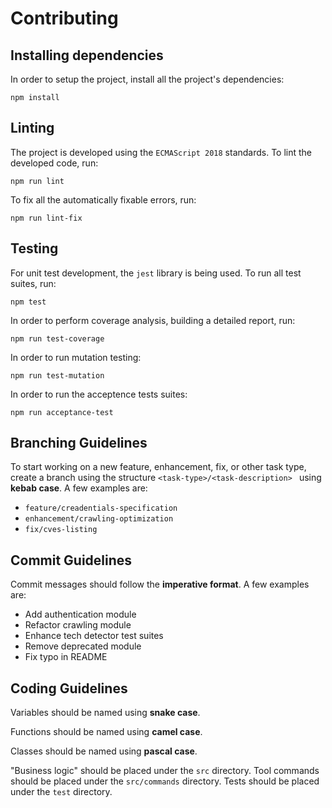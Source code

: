 # Contributing

## Installing dependencies

In order to setup the project, install all the project's dependencies:

```
npm install
```

## Linting

The project is developed using the `ECMAScript 2018` standards. To lint the developed code, run: 

```
npm run lint
```

To fix all the automatically fixable errors, run:

```
npm run lint-fix
```

## Testing

For unit test development, the `jest` library is being used. To run all test suites, run:

```
npm test
```

In order to perform coverage analysis, building a detailed report, run:

```
npm run test-coverage
```

In order to run mutation testing:

```
npm run test-mutation
```

In order to run the acceptence tests suites:

```
npm run acceptance-test
```

## Branching Guidelines

To start working on a new feature, enhancement, fix, or other task type, create a branch using the structure `<task-type>/<task-description> ` using **kebab case**. A few examples are:

- `feature/creadentials-specification`
- `enhancement/crawling-optimization`
- `fix/cves-listing`

## Commit Guidelines

Commit messages should follow the **imperative format**. A few examples are:

- Add authentication module
- Refactor crawling module
- Enhance tech detector test suites
- Remove deprecated module
- Fix typo in README

## Coding Guidelines

Variables should be named using **snake case**.

Functions should be named using **camel case**.

Classes should be named using **pascal case**.

"Business logic" should be placed under the `src` directory. Tool commands should be placed under the `src/commands` directory. Tests should be placed under the `test` directory.
